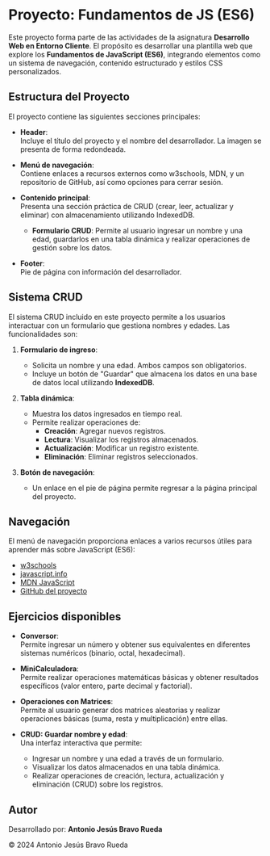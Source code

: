 # Proyecto: Fundamentos de JS (ES6)

Este proyecto forma parte de las actividades de la asignatura **Desarrollo Web en Entorno Cliente**. El propósito es desarrollar una plantilla web que explore los **Fundamentos de JavaScript (ES6)**, integrando elementos como un sistema de navegación, contenido estructurado y estilos CSS personalizados.

## Estructura del Proyecto

El proyecto contiene las siguientes secciones principales:

- **Header**:  
  Incluye el título del proyecto y el nombre del desarrollador. La imagen se presenta de forma redondeada.

- **Menú de navegación**:  
  Contiene enlaces a recursos externos como w3schools, MDN, y un repositorio de GitHub, así como opciones para cerrar sesión.

- **Contenido principal**:  
  Presenta una sección práctica de CRUD (crear, leer, actualizar y eliminar) con almacenamiento utilizando IndexedDB.

  - **Formulario CRUD**: Permite al usuario ingresar un nombre y una edad, guardarlos en una tabla dinámica y realizar operaciones de gestión sobre los datos.

- **Footer**:  
  Pie de página con información del desarrollador.

## Sistema CRUD

El sistema CRUD incluido en este proyecto permite a los usuarios interactuar con un formulario que gestiona nombres y edades. Las funcionalidades son:

1. **Formulario de ingreso**:  
   - Solicita un nombre y una edad. Ambos campos son obligatorios.
   - Incluye un botón de "Guardar" que almacena los datos en una base de datos local utilizando **IndexedDB**.

2. **Tabla dinámica**:  
   - Muestra los datos ingresados en tiempo real.
   - Permite realizar operaciones de:
     - **Creación**: Agregar nuevos registros.
     - **Lectura**: Visualizar los registros almacenados.
     - **Actualización**: Modificar un registro existente.
     - **Eliminación**: Eliminar registros seleccionados.

3. **Botón de navegación**:  
   - Un enlace en el pie de página permite regresar a la página principal del proyecto.

## Navegación

El menú de navegación proporciona enlaces a varios recursos útiles para aprender más sobre JavaScript (ES6):

- [w3schools](https://www.w3schools.com/js/default.asp)
- [javascript.info](https://es.javascript.info/js)
- [MDN JavaScript](https://developer.mozilla.org/es/docs/Web/JavaScript)
- [GitHub del proyecto](https://github.com/antoniobr4/DW_Entorno_Cliente)

## Ejercicios disponibles

- **Conversor**:  
  Permite ingresar un número y obtener sus equivalentes en diferentes sistemas numéricos (binario, octal, hexadecimal).

- **MiniCalculadora**:  
  Permite realizar operaciones matemáticas básicas y obtener resultados específicos (valor entero, parte decimal y factorial).

- **Operaciones con Matrices**:  
  Permite al usuario generar dos matrices aleatorias y realizar operaciones básicas (suma, resta y multiplicación) entre ellas.

- **CRUD: Guardar nombre y edad**:  
  Una interfaz interactiva que permite:
  - Ingresar un nombre y una edad a través de un formulario.
  - Visualizar los datos almacenados en una tabla dinámica.
  - Realizar operaciones de creación, lectura, actualización y eliminación (CRUD) sobre los registros.

## Autor

Desarrollado por: **Antonio Jesús Bravo Rueda**

© 2024 Antonio Jesús Bravo Rueda




